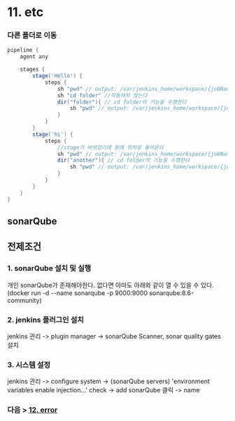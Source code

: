 # 11. etc
### 다른 폴더로 이동
```groovy
pipeline {
    agent any 

    stages {
        stage('Hello') { 
            steps { 
                sh "pwd" // output: /var/jenkins_home/workspace/{jobName}
                sh "cd folder" //작동하지 않는다
                dir("folder"){ // cd folder의 기능을 수행한다
                    sh "pwd" // output: /var/jenkins_home/workspace/{jobName}/folder
                }
            }
        }
        stage('hi') {
            steps {
                //stage가 바뀌었기에 원래 위치로 돌아온다
                sh "pwd" // output: /var/jenkins_home/workspace/{jobName}
                dir("another"){ // cd folder의 기능을 수행한다
                    sh "pwd" // output: /var/jenkins_home/workspace/{jobName}/another
                }
            }
        }
    }
}
```
## sonarQube
## 전제조건
### 1. sonarQube 설치 및 실행
개인 sonarQube가 존재해야한다. 없다면 아마도 아래와 같이 열 수 있을 수 있다.
(docker run -d --name sonarqube -p 9000:9000 sonarqube:8.6-community)
### 2. jenkins 플러그인 설치
jenkins 관리 -> plugin manager -> sonarQube Scanner, sonar quality gates 설치
### 3. 시스템 설정
jenkins 관리 -> configure system -> (sonarQube servers) 'environment variables enable injection…' check
-> add sonarQube 클릭 -> name


### 다음 > [12. error](12.%20error.md)

